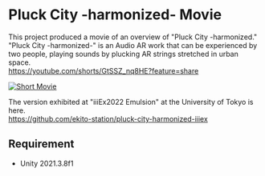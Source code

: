 # Pluck City -harmonized- Movie
This project produced a movie of an overview of "Pluck City -harmonized."  
"Pluck City -harmonized-" is an Audio AR work that can be experienced by two people, playing sounds by plucking AR strings stretched in urban space.  
https://youtube.com/shorts/GtSSZ_nq8HE?feature=share

[![Short Movie](https://user-images.githubusercontent.com/63796528/206895271-27d055df-2d9f-422d-95cd-cf8af049de32.png)](https://youtube.com/shorts/GtSSZ_nq8HE?feature=share)

The version exhibited at "iiiEx2022 Emulsion" at the University of Tokyo is here.  
https://github.com/ekito-station/pluck-city-harmonized-iiiex

## Requirement
- Unity 2021.3.8f1

